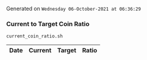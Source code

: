 Generated on `Wednesday 06-October-2021 at 06:36:29`

### Current to Target Coin Ratio
`current_coin_ratio.sh`

Date|Current|Target|Ratio
---|---|---|---
